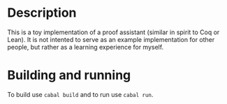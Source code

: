 # Description

This is a toy implementation of a proof assistant (similar in spirit to Coq or Lean). It is not intented to serve as an example implementation for other people, but rather as a learning experience for myself.

# Building and running

To build use `cabal build` and to run use `cabal run`.